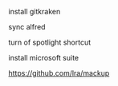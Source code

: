 install
gitkraken

sync alfred

turn of spotlight shortcut

install microsoft suite

https://github.com/lra/mackup
